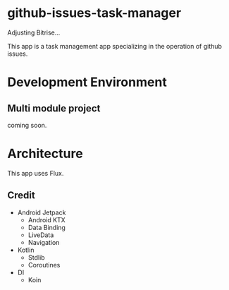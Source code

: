 # github-issues-task-manager
Adjusting Bitrise...



This app is a task management app specializing in the operation of github issues.



# Development Environment

## Multi module project

coming soon.



# Architecture

This app uses Flux.



## Credit
- Android Jetpack
  - Android KTX
  - Data Binding
  - LiveData
  - Navigation
- Kotlin
  - Stdlib
  - Coroutines
- DI
  - Koin  




